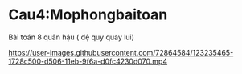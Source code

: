 # Cau4:Mophongbaitoan
 Bài toán 8 quân hậu ( đệ quy quay lui)


https://user-images.githubusercontent.com/72864584/123235465-1728c500-d506-11eb-9f6a-d0fc4230d070.mp4

